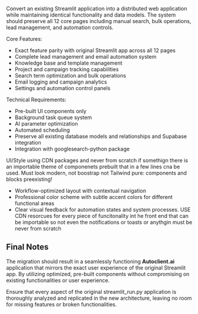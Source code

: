 Convert an existing Streamlit application into a distributed web application while maintaining identical functionality and data models. The system should preserve all 12 core pages including manual search, bulk operations, lead management, and automation controls.

Core Features:
- Exact feature parity with original Streamlit app across all 12 pages
- Complete lead management and email automation system
- Knowledge base and template management
- Project and campaign tracking capabilities
- Search term optimization and bulk operations
- Email logging and campaign analytics
- Settings and automation control panels

Technical Requirements:
- Pre-built UI components only
- Background task queue system
- AI parameter optimization
- Automated scheduling
- Preserve all existing database models and relationships and Supabase integration
- Integration with googlesearch-python package

UI/Style using CDN packages and never from scratch if somethign there is an importable theme of componenets prebuilt that in a few lines cna be used. Must look modern, not boostrap not Tailwind pure: components and blocks preexisting! 
- Workflow-optimized layout with contextual navigation
- Professional color scheme with subtle accent colors for different functional areas  
- Clear visual feedback for automation states and system processes. USE CDN resorcues for every piece of funcitonality int he front end that can be importable so not even the notifications or toasts or anythgin must be never from scratch


## Final Notes

The migration should result in a seamlessly functioning **Autoclient.ai** application that mirrors the exact user experience of the original Streamlit app. By utilizing optimized, pre-built components without compromising on existing functionalities or user experience.

Ensure that every aspect of the original streamlit_run.py application is thoroughly analyzed and replicated in the new architecture, leaving no room for missing features or broken functionalities. 